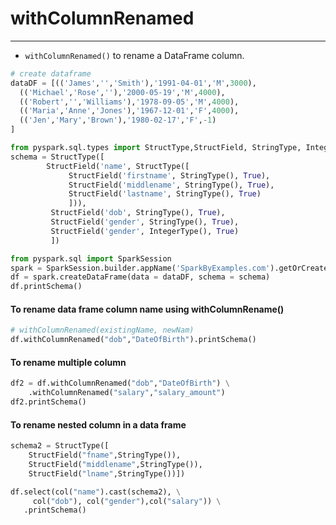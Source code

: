 # withColumnRenamed

---
* `withColumnRenamed()` to rename a DataFrame column.
```python
# create dataframe
dataDF = [(('James','','Smith'),'1991-04-01','M',3000),
  (('Michael','Rose',''),'2000-05-19','M',4000),
  (('Robert','','Williams'),'1978-09-05','M',4000),
  (('Maria','Anne','Jones'),'1967-12-01','F',4000),
  (('Jen','Mary','Brown'),'1980-02-17','F',-1)
]

from pyspark.sql.types import StructType,StructField, StringType, IntegerType
schema = StructType([
        StructField('name', StructType([
             StructField('firstname', StringType(), True),
             StructField('middlename', StringType(), True),
             StructField('lastname', StringType(), True)
             ])),
         StructField('dob', StringType(), True),
         StructField('gender', StringType(), True),
         StructField('gender', IntegerType(), True)
         ])

from pyspark.sql import SparkSession
spark = SparkSession.builder.appName('SparkByExamples.com').getOrCreate()
df = spark.createDataFrame(data = dataDF, schema = schema)
df.printSchema()
```
#### To rename data frame column name using withColumnRename()
```python
# withColumnRenamed(existingName, newNam)
df.withColumnRenamed("dob","DateOfBirth").printSchema()
```
#### To rename multiple column
```python
df2 = df.withColumnRenamed("dob","DateOfBirth") \
    .withColumnRenamed("salary","salary_amount")
df2.printSchema()
```
#### To rename nested column in a data frame
```python
schema2 = StructType([
    StructField("fname",StringType()),
    StructField("middlename",StringType()),
    StructField("lname",StringType())])

df.select(col("name").cast(schema2), \
     col("dob"), col("gender"),col("salary")) \
   .printSchema()  
```